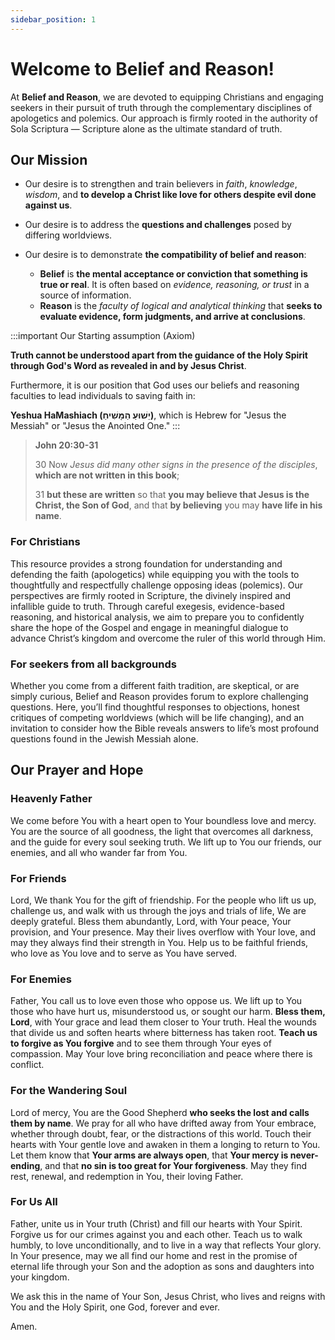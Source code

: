 ```yaml
---
sidebar_position: 1
---
```



# Welcome to Belief and Reason!



At **Belief and Reason**, we are devoted to equipping Christians and engaging seekers in their pursuit of truth through the complementary disciplines of apologetics and polemics. Our approach is firmly rooted in the authority of Sola Scriptura — Scripture alone as the ultimate standard of truth.



## Our Mission
* Our desire is to strengthen and train believers in _faith_, _knowledge_, _wisdom_, and **to develop a Christ like love for others despite evil done against us**.

* Our desire is to address the **questions and challenges** posed by differing worldviews.

* Our desire is to demonstrate **the compatibility of belief and reason**:
  * **Belief** is **the mental acceptance or conviction that something is true or real**. It is often based on _evidence, reasoning, or trust_ in a source of information. 
  * **Reason** is the _faculty of logical and analytical thinking_ that **seeks to evaluate evidence, form judgments, and arrive at conclusions**. 

:::important Our Starting assumption (Axiom)

**Truth cannot be understood apart from the guidance of the Holy Spirit through God's Word as revealed in and by Jesus Christ**. 

Furthermore, it is our position that God uses our beliefs and reasoning faculties to lead individuals to saving faith in:

**Yeshua HaMashiach (יֵשׁוּעַ הַמָּשִׁיחַ)**, which is Hebrew for "Jesus the Messiah" or "Jesus the Anointed One."
:::



>**John 20:30-31**
>
>30 Now _Jesus did many other signs in the presence of the disciples_, **which are not written in this book**; 
>
>31 **but these are written** so that **you may believe that Jesus is the Christ, the Son of God**, and that **by believing** you may **have life in his name**.



### For Christians
This resource provides a strong foundation for understanding and defending the faith (apologetics) while equipping you with the tools to thoughtfully and respectfully challenge opposing ideas (polemics). Our perspectives are firmly rooted in Scripture, the divinely inspired and infallible guide to truth. Through careful exegesis, evidence-based reasoning, and historical analysis, we aim to prepare you to confidently share the hope of the Gospel and engage in meaningful dialogue to advance Christ’s kingdom and overcome the ruler of this world through Him.

### For seekers from all backgrounds
Whether you come from a different faith tradition, are skeptical, or are simply curious, Belief and Reason provides forum to explore challenging questions. Here, you’ll find thoughtful responses to objections, honest critiques of competing worldviews (which will be life changing), and an invitation to consider how the Bible reveals answers to life’s most profound questions found in the Jewish Messiah alone. 


## Our Prayer and Hope

### Heavenly Father
We come before You with a heart open to Your boundless love and mercy. You are the source of all goodness, the light that overcomes all darkness, and the guide for every soul seeking truth. We lift up to You our friends, our enemies, and all who wander far from You.

### For Friends
Lord, We thank You for the gift of friendship. For the people who lift us up, challenge us, and walk with us through the joys and trials of life, We are deeply grateful. Bless them abundantly, Lord, with Your peace, Your provision, and Your presence. May their lives overflow with Your love, and may they always find their strength in You. Help us to be faithful friends, who love as You love and to serve as You have served.

### For Enemies
Father, You call us to love even those who oppose us. We lift up to You those who have hurt us, misunderstood us, or sought our harm. **Bless them, Lord**, with Your grace and lead them closer to Your truth. Heal the wounds that divide us and soften hearts where bitterness has taken root. **Teach us to forgive as You forgive** and to see them through Your eyes of compassion. May Your love bring reconciliation and peace where there is conflict.

### For the Wandering Soul
Lord of mercy, You are the Good Shepherd **who seeks the lost and calls them by name**. We pray for all who have drifted away from Your embrace, whether through doubt, fear, or the distractions of this world. Touch their hearts with Your gentle love and awaken in them a longing to return to You. Let them know that **Your arms are always open**, that **Your mercy is never-ending**, and that **no sin is too great for Your forgiveness**. May they find rest, renewal, and redemption in You, their loving Father.

### For Us All
Father, unite us in Your truth (Christ) and fill our hearts with Your Spirit. Forgive us for our crimes against you and each other. Teach us to walk humbly, to love unconditionally, and to live in a way that reflects Your glory. In Your presence, may we all find our home and rest in the promise of eternal life through your Son and the adoption as sons and daughters into your kingdom.

We ask this in the name of Your Son, Jesus Christ, who lives and reigns with You and the Holy Spirit, one God, forever and ever.

Amen.

